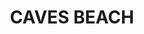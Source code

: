 ---
lastmod: '2025-04-06T06:05:20+00:00'
latitude: -33.089963
layout: suburb
longitude: 151.668857
postcode: '2281'
state: NSW
title: CAVES BEACH
url: /nsw/caves-beach/
---